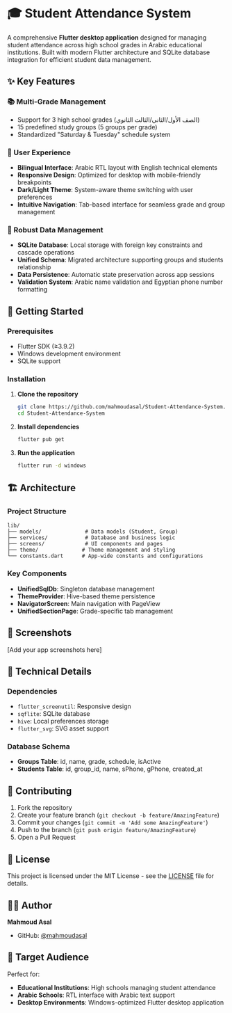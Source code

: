 # 🎓 Student Attendance System

A comprehensive **Flutter desktop application** designed for managing student attendance across high school grades in Arabic educational institutions. Built with modern Flutter architecture and SQLite database integration for efficient student data management.

## ✨ Key Features

### 📚 Multi-Grade Management
- Support for 3 high school grades (الصف الأول/الثاني/الثالث الثانوي)
- 15 predefined study groups (5 groups per grade)
- Standardized "Saturday & Tuesday" schedule system

### 🎨 User Experience
- **Bilingual Interface**: Arabic RTL layout with English technical elements
- **Responsive Design**: Optimized for desktop with mobile-friendly breakpoints
- **Dark/Light Theme**: System-aware theme switching with user preferences
- **Intuitive Navigation**: Tab-based interface for seamless grade and group management

### 💾 Robust Data Management
- **SQLite Database**: Local storage with foreign key constraints and cascade operations
- **Unified Schema**: Migrated architecture supporting groups and students relationship
- **Data Persistence**: Automatic state preservation across app sessions
- **Validation System**: Arabic name validation and Egyptian phone number formatting

## 🚀 Getting Started

### Prerequisites
- Flutter SDK (≥3.9.2)
- Windows development environment
- SQLite support

### Installation

1. **Clone the repository**
   ```bash
   git clone https://github.com/mahmoudasal/Student-Attendance-System.git
   cd Student-Attendance-System
   ```

2. **Install dependencies**
   ```bash
   flutter pub get
   ```

3. **Run the application**
   ```bash
   flutter run -d windows
   ```

## 🏗️ Architecture

### Project Structure
```
lib/
├── models/              # Data models (Student, Group)
├── services/            # Database and business logic
├── screens/             # UI components and pages
├── theme/              # Theme management and styling
└── constants.dart      # App-wide constants and configurations
```

### Key Components
- **UnifiedSqlDb**: Singleton database management
- **ThemeProvider**: Hive-based theme persistence
- **NavigatorScreen**: Main navigation with PageView
- **UnifiedSectionPage**: Grade-specific tab management

## 📱 Screenshots

[Add your app screenshots here]

## 🔧 Technical Details

### Dependencies
- `flutter_screenutil`: Responsive design
- `sqflite`: SQLite database
- `hive`: Local preferences storage
- `flutter_svg`: SVG asset support

### Database Schema
- **Groups Table**: id, name, grade, schedule, isActive
- **Students Table**: id, group_id, name, sPhone, gPhone, created_at

## 🤝 Contributing

1. Fork the repository
2. Create your feature branch (`git checkout -b feature/AmazingFeature`)
3. Commit your changes (`git commit -m 'Add some AmazingFeature'`)
4. Push to the branch (`git push origin feature/AmazingFeature`)
5. Open a Pull Request

## 📄 License

This project is licensed under the MIT License - see the [LICENSE](LICENSE) file for details.

## 👨‍💻 Author

**Mahmoud Asal**
- GitHub: [@mahmoudasal](https://github.com/mahmoudasal)

## 🎯 Target Audience

Perfect for:
- **Educational Institutions**: High schools managing student attendance
- **Arabic Schools**: RTL interface with Arabic text support
- **Desktop Environments**: Windows-optimized Flutter desktop application
